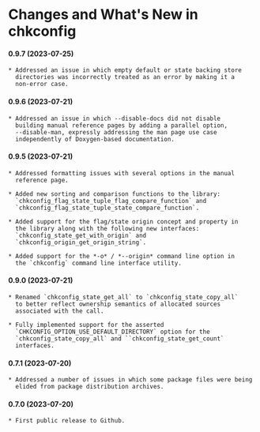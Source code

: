 # Changes and What's New in chkconfig

#### 0.9.7 (2023-07-25)

    * Addressed an issue in which empty default or state backing store
      directories was incorrectly treated as an error by making it a
      non-error case.

#### 0.9.6 (2023-07-21)

    * Addressed an issue in which --disable-docs did not disable
      building manual reference pages by adding a parallel option,
      --disable-man, expressly addressing the man page use case
      independently of Doxygen-based documentation.

#### 0.9.5 (2023-07-21)

    * Addressed formatting issues with several options in the manual
      reference page.

    * Added new sorting and comparison functions to the library:
      `chkconfig_flag_state_tuple_flag_compare_function` and
      `chkconfig_flag_state_tuple_state_compare_function`.

    * Added support for the flag/state origin concept and property in
      the library along with the following new interfaces:
      `chkconfig_state_get_with_origin` and
      `chkconfig_origin_get_origin_string`.

    * Added support for the *-o* / *--origin* command line option in
      the `chkconfig` command line interface utility.

#### 0.9.0 (2023-07-21)

    * Renamed `chkconfig_state_get_all` to `chkconfig_state_copy_all`
      to better reflect ownership semantics of allocated sources
      associated with the call.

    * Fully implemented support for the asserted
      `CHKCONFIG_OPTION_USE_DEFAULT_DIRECTORY` option for the
      `chkconfig_state_copy_all` and ``chkconfig_state_get_count`
      interfaces.

#### 0.7.1 (2023-07-20)

    * Addressed a number of issues in which some package files were being
      elided from package distribution archives.

#### 0.7.0 (2023-07-20)

    * First public release to Github.

